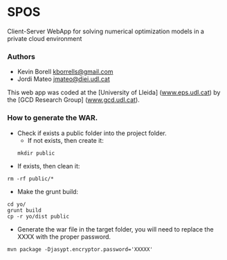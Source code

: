 # SPOS
Client-Server WebApp for solving numerical optimization models in a private cloud environment

### Authors
* Kevin Borell <kborrells@gmail.com>
* Jordi Mateo <jmateo@diei.udl.cat>

This web app was coded at the [University of Lleida] (www.eps.udl.cat) by the [GCD Research Group] (www.gcd.udl.cat).

### How to generate the WAR.

* Check if exists a public folder into the project folder.
  * If not exists, then create it:
  ```{r, engine='bash', count_lines}
  mkdir public
  ```
 * If exists, then clean it: 
 ```{r, engine='bash', count_lines} 
 rm -rf public/* 
 ```
* Make the grunt build:
```{r, engine='bash', count_lines} 
cd yo/ 
grunt build 
cp -r yo/dist public
```
* Generate the war file in the target folder, you will need to replace the XXXX with the proper password.
```{r, engine='bash', count_lines}
mvn package -Djasypt.encryptor.password='XXXXX'
```
